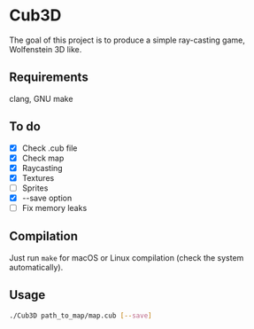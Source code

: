 # Cub3D
The goal of this project is to produce a simple ray-casting game, Wolfenstein 3D like.

## Requirements
clang, GNU make

## To do
- [x] Check .cub file
- [x] Check map
- [x] Raycasting
- [x] Textures
- [ ] Sprites
- [x] --save option
- [ ] Fix memory leaks

## Compilation
Just run `make` for macOS or Linux compilation (check the system automatically).

## Usage
```sh
./Cub3D path_to_map/map.cub [--save]
```
